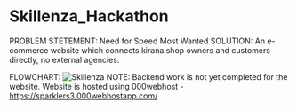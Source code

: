 # Skillenza_Hackathon

PROBLEM STETEMENT:
	Need for Speed Most Wanted
SOLUTION:
	An e-commerce website which connects kirana shop owners and customers directly, no external agencies.

FLOWCHART:
  ![Skillenza](https://user-images.githubusercontent.com/56121394/132870961-37b0dc9a-5edf-4438-8611-bc78c6f5ccf2.png)
NOTE:
Backend work is not yet completed for the website.
Website is hosted using 000webhost - https://sparklers3.000webhostapp.com/
